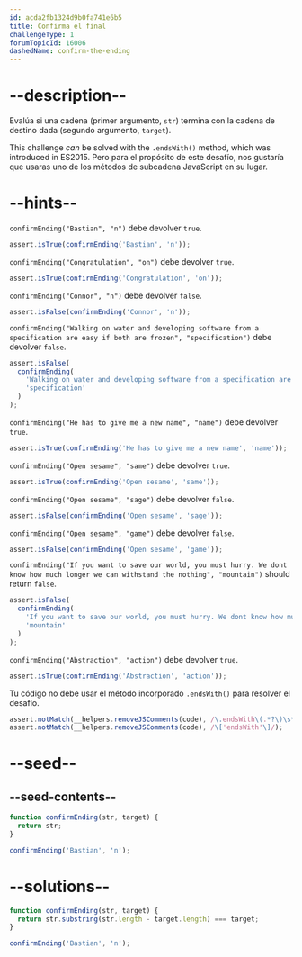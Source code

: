 ```yaml
---
id: acda2fb1324d9b0fa741e6b5
title: Confirma el final
challengeType: 1
forumTopicId: 16006
dashedName: confirm-the-ending
---
```


# --description--

Evalúa si una cadena (primer argumento, `str`) termina con la cadena de destino dada (segundo argumento, `target`).

This challenge _can_ be solved with the `.endsWith()` method, which was introduced in ES2015. Pero para el propósito de este desafío, nos gustaría que usaras uno de los métodos de subcadena JavaScript en su lugar.

# --hints--

`confirmEnding("Bastian", "n")` debe devolver `true`.

```js
assert.isTrue(confirmEnding('Bastian', 'n'));
```

`confirmEnding("Congratulation", "on")` debe devolver `true`.

```js
assert.isTrue(confirmEnding('Congratulation', 'on'));
```

`confirmEnding("Connor", "n")` debe devolver `false`.

```js
assert.isFalse(confirmEnding('Connor', 'n'));
```

`confirmEnding("Walking on water and developing software from a specification are easy if both are frozen", "specification")` debe devolver `false`.

```js
assert.isFalse(
  confirmEnding(
    'Walking on water and developing software from a specification are easy if both are frozen',
    'specification'
  )
);
```

`confirmEnding("He has to give me a new name", "name")` debe devolver `true`.

```js
assert.isTrue(confirmEnding('He has to give me a new name', 'name'));
```

`confirmEnding("Open sesame", "same")` debe devolver `true`.

```js
assert.isTrue(confirmEnding('Open sesame', 'same'));
```

`confirmEnding("Open sesame", "sage")` debe devolver `false`.

```js
assert.isFalse(confirmEnding('Open sesame', 'sage'));
```

`confirmEnding("Open sesame", "game")` debe devolver `false`.

```js
assert.isFalse(confirmEnding('Open sesame', 'game'));
```

`confirmEnding("If you want to save our world, you must hurry. We dont know how much longer we can withstand the nothing", "mountain")` should return `false`.

```js
assert.isFalse(
  confirmEnding(
    'If you want to save our world, you must hurry. We dont know how much longer we can withstand the nothing',
    'mountain'
  )
);
```

`confirmEnding("Abstraction", "action")` debe devolver `true`.

```js
assert.isTrue(confirmEnding('Abstraction', 'action'));
```

Tu código no debe usar el método incorporado `.endsWith()` para resolver el desafío.

```js
assert.notMatch(__helpers.removeJSComments(code), /\.endsWith\(.*?\)\s*?;?/);
assert.notMatch(__helpers.removeJSComments(code), /\['endsWith'\]/);
```

# --seed--

## --seed-contents--

```js
function confirmEnding(str, target) {
  return str;
}

confirmEnding('Bastian', 'n');
```

# --solutions--

```js
function confirmEnding(str, target) {
  return str.substring(str.length - target.length) === target;
}

confirmEnding('Bastian', 'n');
```
